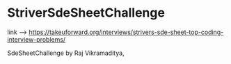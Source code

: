 # StriverSdeSheetChallenge

link --> https://takeuforward.org/interviews/strivers-sde-sheet-top-coding-interview-problems/


SdeSheetChallenge by Raj Vikramaditya,
